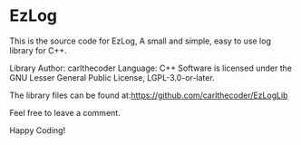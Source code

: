 # EzLog

This is the source code for EzLog,
A small and simple, easy to use log library for C++.

Library Author: carlthecoder
Language: C++
Software is licensed under the GNU Lesser General Public License, LGPL-3.0-or-later.

The library files can be found at:https://github.com/carlthecoder/EzLogLib

Feel free to leave a comment.

Happy Coding!
